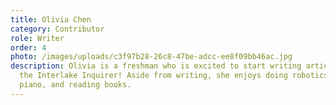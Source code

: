 ```yaml
---
title: Olivia Chen
category: Contributor
role: Writer
order: 4
photo: /images/uploads/c3f97b28-26c8-47be-adcc-ee8f09bb46ac.jpg
description: Olivia is a freshman who is excited to start writing articles for
  the Interlake Inquirer! Aside from writing, she enjoys doing robotics, playing
  piano, and reading books.
---
```

